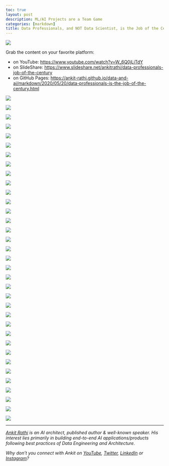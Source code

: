 ```yaml
---
toc: true
layout: post
description: ML/AI Projects are a Team Game
categories: [markdown]
title: Data Professionals, and NOT Data Scientist, is the Job of the Century
---
```


![](https://cdn-images-1.medium.com/max/1800/1*WeT4WJgyl0gOIH4AP8GjUA.png)

Grab the content on your favorite platform:
- on YouTube: https://www.youtube.com/watch?v=W_6Q0jLjTdY
- on SlideShare: https://www.slideshare.net/ankitrathi/data-professionals-job-of-the-century
- on GitHub Pages: https://ankit-rathi.github.io/data-and-ai/markdown/2020/05/20/data-professionals-is-the-job-of-the-century.html

![](https://cdn-images-1.medium.com/max/1200/1*fOkMPFN71hazH-YqRQ2jSA.png)

![](https://cdn-images-1.medium.com/max/1200/1*duQ1HBHs7TeKKd44YJI_xQ.png)

![](https://cdn-images-1.medium.com/max/1200/1*_IZfKWucF0J1s6uOaidchw.png)

![](https://cdn-images-1.medium.com/max/1200/1*NJ36OkZcCsIxI4J7eTS4UQ.png)

![](https://cdn-images-1.medium.com/max/1200/1*MUUyy7f92vfsLNwbeoGt9A.png)

![](https://cdn-images-1.medium.com/max/1200/1*LWalRZ-Mq1DY8vfO3SbbUg.png)

![](https://cdn-images-1.medium.com/max/1200/1*ACXqf5YTiTBkEvdTj2e_sA.png)

![](https://cdn-images-1.medium.com/max/1200/1*wt5kF0UEeygl8OjLm52XZA.png)

![](https://cdn-images-1.medium.com/max/1200/1*0RCZRwXzxap_4B3H2tNz_A.png)

![](https://cdn-images-1.medium.com/max/1200/1*REf3HfZkEpA6I5JOV_scVw.png)

![](https://cdn-images-1.medium.com/max/1200/1*88o1GL6ZiPGg0P2bx6CSog.png)

![](https://cdn-images-1.medium.com/max/1200/1*-AsRiux3mBdngeGKzvlBZQ.png)

![](https://cdn-images-1.medium.com/max/1200/1*73WU9IecDAKiLTdHmZbQIA.png)

![](https://cdn-images-1.medium.com/max/1200/1*EM2y_YNdwFdxZzcqVOIj2Q.png)

![](https://cdn-images-1.medium.com/max/1200/1*gbGDL6DQETTW5-pQB32TfQ.png)

![](https://cdn-images-1.medium.com/max/1200/1*wD_lh5Eb57iZKVEkem7Unw.png)

![](https://cdn-images-1.medium.com/max/1200/1*N4OoxaHpT12IgTVrlNzg4w.png)

![](https://cdn-images-1.medium.com/max/1200/1*DqY9jNX-rNPP9WEwd1MsPQ.png)

![](https://cdn-images-1.medium.com/max/1200/1*6tmV4vuJ5qCIpkXZSVUB5Q.png)

![](https://cdn-images-1.medium.com/max/1200/1*VSc-tYwFjamg9CG5X66mEQ.png)

![](https://cdn-images-1.medium.com/max/1200/1*dyxg2y2jM6HIZy-5GOOjmQ.png)

![](https://cdn-images-1.medium.com/max/1200/1*lyAbYCwKOqacZAdIs-Ubuw.png)

![](https://cdn-images-1.medium.com/max/1200/1*ywHNwWI_19qGQJqakvK1ag.png)

![](https://cdn-images-1.medium.com/max/1200/1*Hbxp6n7h5RPWWNhpINLitA.png)

![](https://cdn-images-1.medium.com/max/1200/1*J2jp766CTVRen_C7WOIzBA.png)

![](https://cdn-images-1.medium.com/max/1200/1*tzRWl0gtMais1br0q1sWww.png)

![](https://cdn-images-1.medium.com/max/1200/1*lT3tE5E80iaHkbYjf8jzww.png)

![](https://cdn-images-1.medium.com/max/1200/1*fphhr0mnUBY37NZwhHUYSA.png)

![](https://cdn-images-1.medium.com/max/1200/1*9N2YgCEJRqRjtMxoIH6UYw.png)

![](https://cdn-images-1.medium.com/max/1200/1*e4D3gp-IWmS57kY05s83mA.png)

![](https://cdn-images-1.medium.com/max/1200/1*SrsuVZAEkno9BxDtWErj_w.png)

![](https://cdn-images-1.medium.com/max/1200/1*YrZig1GwY7HtJ6TZrSSXMw.png)

![](https://cdn-images-1.medium.com/max/1200/1*6VFe8nKN1yl5a_m1BZ6dVA.png)

![](https://cdn-images-1.medium.com/max/1200/1*MUUyy7f92vfsLNwbeoGt9A.png)

![](https://cdn-images-1.medium.com/max/1200/1*Rp3a7f2EptbQ7gqm5RAuZA.png)

---
[*Ankit Rathi*](https://www.ankitrathi.com/) *is an AI architect, published author & well-known speaker. His interest lies primarily in building end-to-end AI applications/products following best practices of Data Engineering and Architecture.*

*Why don’t you connect with Ankit on* [*YouTube*](https://www.youtube.com/channel/UCrIv4EU2tFX8VhhT0oCnDnw)*,* [*Twitter*](https://twitter.com/rathiankit)*,* [*LinkedIn*](https://www.linkedin.com/in/ankitrathi/) *or* [*Instagram*](https://instagram.com/ankitrathi/)*?*
